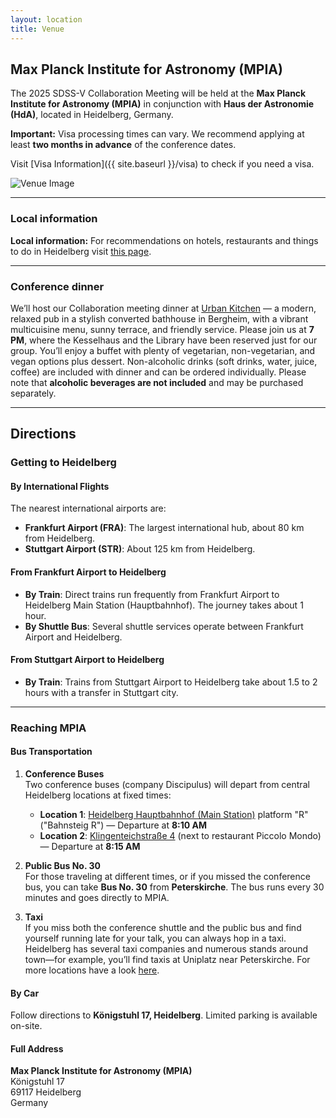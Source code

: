 ```yaml
---
layout: location
title: Venue
---
```


## Max Planck Institute for Astronomy (MPIA)

The 2025 SDSS-V Collaboration Meeting will be held at the **Max Planck Institute for Astronomy (MPIA)** in conjunction with **Haus der Astronomie (HdA)**, located in Heidelberg, Germany.

<div class="visa-warning">
  <strong>Important:</strong> Visa processing times can vary. We recommend applying at least <strong>two months in advance</strong> of the conference dates.
</div>

Visit [Visa Information]({{ site.baseurl }}/visa) to check if you need a visa.

<div class="venue-image">
  <img src="{{ '/assets/images/mpia.jpeg' | relative_url }}" alt="Venue Image" class="img-fluid mb-4">
</div>

---
<div class="venue-page">
  <h3>Local information</h3>
</div>

<div class="visa-warning">
  <strong>Local information:</strong> For recommendations on hotels, restaurants and things to do in Heidelberg visit <a href="{{ site.baseurl }}/local-info">this page</a>.
</div>

---
<div class="venue-page">
  <h3>Conference dinner</h3>
</div>

We’ll host our Collaboration meeting dinner at [Urban Kitchen](https://www.urban-kitchen-heidelberg.com) — a modern, relaxed pub in a stylish converted bathhouse in Bergheim, with a vibrant multicuisine menu, sunny terrace, and friendly service. Please join us at **7 PM**, where the Kesselhaus and the Library have been reserved just for our group. You’ll enjoy a buffet with plenty of vegetarian, non-vegetarian, and vegan options plus dessert. Non-alcoholic drinks (soft drinks, water, juice, coffee) are included with dinner and can be ordered individually. Please note that **alcoholic beverages are not included** and may be purchased separately.

---

<div class="venue-page">
  <h2>Directions</h2>
</div>

<div class="venue-page">
  <h3>Getting to Heidelberg</h3>
</div>

#### By International Flights

The nearest international airports are:

- **Frankfurt Airport (FRA)**: The largest international hub, about 80 km from Heidelberg.
- **Stuttgart Airport (STR)**: About 125 km from Heidelberg.

#### From Frankfurt Airport to Heidelberg

- **By Train**: Direct trains run frequently from Frankfurt Airport to Heidelberg Main Station (Hauptbahnhof). The journey takes about 1 hour.
- **By Shuttle Bus**: Several shuttle services operate between Frankfurt Airport and Heidelberg.

#### From Stuttgart Airport to Heidelberg

- **By Train**: Trains from Stuttgart Airport to Heidelberg take about 1.5 to 2 hours with a transfer in Stuttgart city.

---
<div class="venue-page">
  <h3>Reaching MPIA</h3>
</div>

#### Bus Transportation

1. **Conference Buses**  
   Two conference buses (company Discipulus) will depart from central Heidelberg locations at fixed times:
   - **Location 1**: [Heidelberg Hauptbahnhof (Main Station)](https://maps.app.goo.gl/q8gddF9v2XyjLajP9) platform "R" ("Bahnsteig R") — Departure at **8:10 AM**  
   - **Location 2**: [Klingenteichstraße 4](https://maps.app.goo.gl/kHTyJ7Yn4tx68gYA9) (next to restaurant Piccolo Mondo) — Departure at **8:15 AM**

2. **Public Bus No. 30**  
   For those traveling at different times, or if you missed the conference bus, you can take **Bus No. 30** from **Peterskirche**. The bus runs every 30 minutes and goes directly to MPIA.

3. **Taxi**<br>
   If you miss both the conference shuttle and the public bus and find yourself running late for your talk, you can always hop in a taxi. Heidelberg has several taxi companies and numerous stands around town—for example, you’ll find taxis at Uniplatz near Peterskirche. For more locations have a look [here](https://taxizentrale-heidelberg.de/taxi-haltestellen.html).

#### By Car

Follow directions to **Königstuhl 17, Heidelberg**. Limited parking is available on-site.

#### Full Address

**Max Planck Institute for Astronomy (MPIA)**  
Königstuhl 17  
69117 Heidelberg  
Germany  
